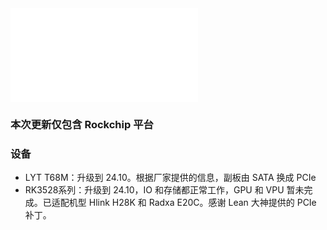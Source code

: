<iframe src="//player.bilibili.com/player.html?bvid=BV1NmtwzTEPn&page=1&autoplay=0" scrolling="no" border="0" frameborder="no" framespacing="0" allowfullscreen="true"> </iframe>

### 本次更新仅包含 Rockchip 平台

### 设备
* LYT T68M：升级到 24.10。根据厂家提供的信息，副板由 SATA 换成 PCIe
* RK3528系列：升级到 24.10，IO 和存储都正常工作，GPU 和 VPU 暂未完成。已适配机型 Hlink H28K 和 Radxa E20C。感谢 Lean 大神提供的 PCIe 补丁。

